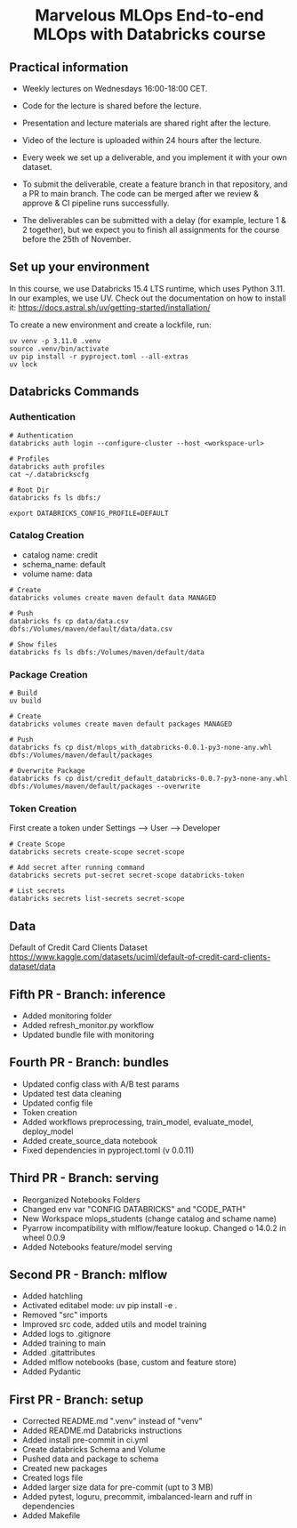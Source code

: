 <h1 align="center">
Marvelous MLOps End-to-end MLOps with Databricks course

## Practical information
- Weekly lectures on Wednesdays 16:00-18:00 CET.
- Code for the lecture is shared before the lecture.
- Presentation and lecture materials are shared right after the lecture.
- Video of the lecture is uploaded within 24 hours after the lecture.

- Every week we set up a deliverable, and you implement it with your own dataset.
- To submit the deliverable, create a feature branch in that repository, and a PR to main branch. The code can be merged after we review & approve & CI pipeline runs successfully.
- The deliverables can be submitted with a delay (for example, lecture 1 & 2 together), but we expect you to finish all assignments for the course before the 25th of November.


## Set up your environment
In this course, we use Databricks 15.4 LTS runtime, which uses Python 3.11.
In our examples, we use UV. Check out the documentation on how to install it: https://docs.astral.sh/uv/getting-started/installation/

To create a new environment and create a lockfile, run:

```
uv venv -p 3.11.0 .venv
source .venv/bin/activate
uv pip install -r pyproject.toml --all-extras
uv lock
```

## Databricks Commands

### Authentication

```
# Authentication
databricks auth login --configure-cluster --host <workspace-url>

# Profiles
databricks auth profiles
cat ~/.databrickscfg

# Root Dir
databricks fs ls dbfs:/

export DATABRICKS_CONFIG_PROFILE=DEFAULT
```

### Catalog Creation

- catalog name: credit
- schema_name: default
- volume name: data

```
# Create
databricks volumes create maven default data MANAGED

# Push
databricks fs cp data/data.csv dbfs:/Volumes/maven/default/data/data.csv

# Show files
databricks fs ls dbfs:/Volumes/maven/default/data
```

### Package Creation

```
# Build
uv build

# Create
databricks volumes create maven default packages MANAGED

# Push
databricks fs cp dist/mlops_with_databricks-0.0.1-py3-none-any.whl dbfs:/Volumes/maven/default/packages

# Overwrite Package
databricks fs cp dist/credit_default_databricks-0.0.7-py3-none-any.whl dbfs:/Volumes/maven/default/packages --overwrite
```

### Token Creation

First create a token under Settings --> User --> Developer

```
# Create Scope
databricks secrets create-scope secret-scope

# Add secret after running command
databricks secrets put-secret secret-scope databricks-token

# List secrets
databricks secrets list-secrets secret-scope
```

## Data

Default of Credit Card Clients Dataset
https://www.kaggle.com/datasets/uciml/default-of-credit-card-clients-dataset/data


## Fifth PR - Branch: inference

- Added monitoring folder
- Added refresh_monitor.py workflow
- Updated bundle file with monitoring

## Fourth PR - Branch: bundles

- Updated config class with A/B test params
- Updated test data cleaning
- Updated config file
- Token creation
- Added workflows preprocessing, train_model, evaluate_model, deploy_model
- Added create_source_data notebook
- Fixed dependencies in pyproject.toml (v 0.0.11)

## Third PR - Branch: serving

- Reorganized Notebooks Folders
- Changed env var "CONFIG DATABRICKS" and "CODE_PATH"
- New Workspace mlops_students (change catalog and schame name)
- Pyarrow incompatibility with mlflow/feature lookup. Changed o 14.0.2 in wheel 0.0.9
- Added Notebooks feature/model serving

## Second PR - Branch: mlflow

- Added hatchling
- Activated editabel mode: uv pip install -e .
- Removed "src" imports
- Improved src code, added utils and model training
- Added logs to .gitignore
- Added training to main
- Added .gitattributes
- Added mlflow notebooks (base, custom and feature store)
- Added Pydantic

## First PR - Branch: setup

- Corrected README.md ".venv" instead of "venv"
- Added README.md Databricks instructions
- Added install pre-commit in ci.yml
- Create databricks Schema and Volume
- Pushed data and package to schema
- Created new packages
- Created logs file
- Added larger size data for pre-commit (upt to 3 MB)
- Added pytest, loguru, precommit, imbalanced-learn and ruff in dependencies
- Added Makefile
